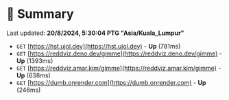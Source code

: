 # 📖 Summary
Last updated: **20/8/2024, 5:30:04 PTG "Asia/Kuala_Lumpur"**

- `GET` [https://hst.ujol.dev](https://hst.ujol.dev) - **Up** (781ms)
- `GET` [https://reddviz.deno.dev/gimme](https://reddviz.deno.dev/gimme) - **Up** (1393ms)
- `GET` [https://reddviz.amar.kim/gimme](https://reddviz.amar.kim/gimme) - **Up** (638ms)
- `GET` [https://dumb.onrender.com](https://dumb.onrender.com) - **Up** (246ms)
